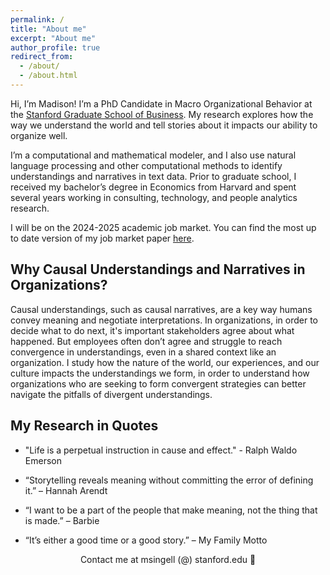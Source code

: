 ```yaml
---
permalink: /
title: "About me"
excerpt: "About me"
author_profile: true
redirect_from: 
  - /about/
  - /about.html
---
```



Hi, I’m Madison! I’m a PhD Candidate in Macro Organizational Behavior at the [Stanford Graduate School of Business](https://www.gsb.stanford.edu/programs/phd/academic-experience/students/madison-singell). My research explores how the way we understand the world and tell stories about it impacts our ability to organize well. 

I’m a computational and mathematical modeler, and I also use natural language processing and other computational methods to identify understandings and narratives in text data. Prior to graduate school, I received my bachelor’s degree in Economics from Harvard and spent several years working in consulting, technology, and people analytics research. 

I will be on the 2024-2025 academic job market. You can find the most up to date version of my job market paper [here](/files/Singell_JMP_2024_06_04.pdf).

## Why Causal Understandings and Narratives in Organizations? 
Causal understandings, such as causal narratives, are a key way humans convey meaning and negotiate interpretations. In organizations, in order to decide what to do next, it's important stakeholders agree about what happened. But employees often don’t agree and struggle to reach convergence in understandings, even in a shared context like an organization. I study how the nature of the world, our experiences, and our culture impacts the understandings we form, in order to understand how organizations who are seeking to form convergent strategies can better navigate the pitfalls of divergent understandings. 

## My Research in Quotes
- "Life is a perpetual instruction in cause and effect." - Ralph Waldo Emerson

- “Storytelling reveals meaning without committing the error of defining it.” – Hannah Arendt

- “I want to be a part of the people that make meaning, not the thing that is made.” – Barbie

- “It’s either a good time or a good story.” – My Family Motto

<div align="center">Contact me at msingell (@) stanford.edu 📩</div>
